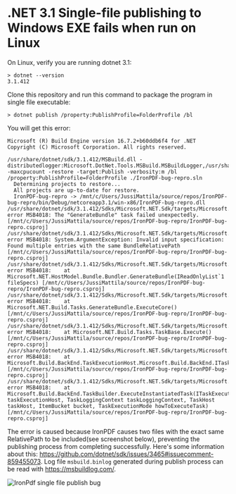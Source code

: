 # .NET 3.1 Single-file publishing to Windows EXE fails when run on Linux

On Linux, verify you are running dotnet 3.1:
```
> dotnet --version
3.1.412
```
Clone this repository and run this command to package the program in single file executable:
```
> dotnet publish /property:PublishProfile=FolderProfile /bl
```
You will get this error:
```
Microsoft (R) Build Engine version 16.7.2+b60ddb6f4 for .NET
Copyright (C) Microsoft Corporation. All rights reserved.

/usr/share/dotnet/sdk/3.1.412/MSBuild.dll -distributedlogger:Microsoft.DotNet.Tools.MSBuild.MSBuildLogger,/usr/share/dotnet/sdk/3.1.412/dotnet.dll*Microsoft.DotNet.Tools.MSBuild.MSBuildForwardingLogger,/usr/share/dotnet/sdk/3.1.412/dotnet.dll -maxcpucount -restore -target:Publish -verbosity:m /bl /property:PublishProfile=FolderProfile ./IronPDF-bug-repro.sln
  Determining projects to restore...
  All projects are up-to-date for restore.
  IronPDF-bug-repro -> /mnt/c/Users/JussiMattila/source/repos/IronPDF-bug-repro/bin/Debug/netcoreapp3.1/win-x86/IronPDF-bug-repro.dll
/usr/share/dotnet/sdk/3.1.412/Sdks/Microsoft.NET.Sdk/targets/Microsoft.NET.Publish.targets(881,5): error MSB4018: The "GenerateBundle" task failed unexpectedly. [/mnt/c/Users/JussiMattila/source/repos/IronPDF-bug-repro/IronPDF-bug-repro.csproj]
/usr/share/dotnet/sdk/3.1.412/Sdks/Microsoft.NET.Sdk/targets/Microsoft.NET.Publish.targets(881,5): error MSB4018: System.ArgumentException: Invalid input specification: Found multiple entries with the same BundleRelativePath [/mnt/c/Users/JussiMattila/source/repos/IronPDF-bug-repro/IronPDF-bug-repro.csproj]
/usr/share/dotnet/sdk/3.1.412/Sdks/Microsoft.NET.Sdk/targets/Microsoft.NET.Publish.targets(881,5): error MSB4018:    at Microsoft.NET.HostModel.Bundle.Bundler.GenerateBundle(IReadOnlyList`1 fileSpecs) [/mnt/c/Users/JussiMattila/source/repos/IronPDF-bug-repro/IronPDF-bug-repro.csproj]
/usr/share/dotnet/sdk/3.1.412/Sdks/Microsoft.NET.Sdk/targets/Microsoft.NET.Publish.targets(881,5): error MSB4018:    at Microsoft.NET.Build.Tasks.GenerateBundle.ExecuteCore() [/mnt/c/Users/JussiMattila/source/repos/IronPDF-bug-repro/IronPDF-bug-repro.csproj]
/usr/share/dotnet/sdk/3.1.412/Sdks/Microsoft.NET.Sdk/targets/Microsoft.NET.Publish.targets(881,5): error MSB4018:    at Microsoft.NET.Build.Tasks.TaskBase.Execute() [/mnt/c/Users/JussiMattila/source/repos/IronPDF-bug-repro/IronPDF-bug-repro.csproj]
/usr/share/dotnet/sdk/3.1.412/Sdks/Microsoft.NET.Sdk/targets/Microsoft.NET.Publish.targets(881,5): error MSB4018:    at Microsoft.Build.BackEnd.TaskExecutionHost.Microsoft.Build.BackEnd.ITaskExecutionHost.Execute() [/mnt/c/Users/JussiMattila/source/repos/IronPDF-bug-repro/IronPDF-bug-repro.csproj]
/usr/share/dotnet/sdk/3.1.412/Sdks/Microsoft.NET.Sdk/targets/Microsoft.NET.Publish.targets(881,5): error MSB4018:    at Microsoft.Build.BackEnd.TaskBuilder.ExecuteInstantiatedTask(ITaskExecutionHost taskExecutionHost, TaskLoggingContext taskLoggingContext, TaskHost taskHost, ItemBucket bucket, TaskExecutionMode howToExecuteTask) [/mnt/c/Users/JussiMattila/source/repos/IronPDF-bug-repro/IronPDF-bug-repro.csproj]
```
The error is caused because IronPDF causes two files with the exact same RelativePath to be included(see screenshot below), preventing the publishing process from completing successfully. Here's some information about this: https://github.com/dotnet/sdk/issues/3465#issuecomment-859455073. Log file `msbuild.binlog` generated during publish process can be read with https://msbuildlog.com/.

![IronPdf single file publish bug](https://user-images.githubusercontent.com/8625258/131328586-da7b8dba-2aaa-417b-85d0-7351988b64b6.png)
